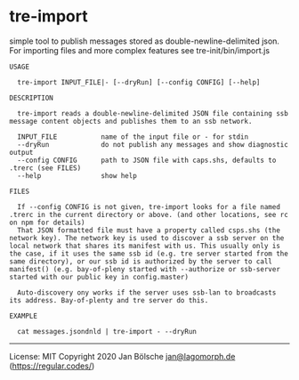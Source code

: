 # tre-import

simple tool to publish messages stored as double-newline-delimited json.
For importing files and more complex features see tre-init/bin/import.js

```
USAGE

  tre-import INPUT_FILE|- [--dryRun] [--config CONFIG] [--help]

DESCRIPTION

  tre-import reads a double-newline-delimited JSON file containing ssb message content objects and publishes them to an ssb network.

  INPUT_FILE           name of the input file or - for stdin
  --dryRun             do not publish any messages and show diagnostic output
  --config CONFIG      path to JSON file with caps.shs, defaults to .trerc (see FILES)
  --help               show help

FILES
  
  If --config CONFIG is not given, tre-import looks for a file named .trerc in the current directory or above. (and other locations, see rc on npm for details)
  That JSON formatted file must have a property called csps.shs (the network key). The network key is used to discover a ssb server on the local network that shares its manifest with us. This usually only is the case, if it uses the same ssb id (e.g. tre server started from the same directory), or our ssb id is authorized by the server to call manifest() (e.g. bay-of-pleny started with --authorize or ssb-server started with our public key in config.master)

  Auto-discovery ony works if the server uses ssb-lan to broadcasts its address. Bay-of-plenty and tre server do this.

EXAMPLE

  cat messages.jsondnld | tre-import - --dryRun

```

---
License: MIT Copyright 2020 Jan Bölsche <jan@lagomorph.de> (https://regular.codes/)

